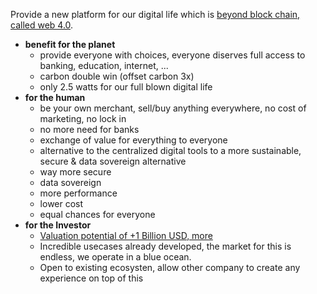 
Provide a new platform for our digital life which is [beyond block chain, called web 4.0](threefold:internet4).

- **benefit for the planet**
  - provide everyone with choices, everyone diserves full access to banking, education, internet, ...
  - carbon double win (offset carbon 3x)
  - only 2.5 watts for our full blown digital life
- **for the human**
  - be your own merchant, sell/buy anything everywhere, no cost of marketing, no lock in
  - no more need for banks
  - exchange of value for everything to everyone
  - alternative to the centralized digital tools to a more sustainable, secure & data sovereign alternative
  - way more secure
  - data sovereign
  - more performance
  - lower cost
  - equal chances for everyone
- **for the Investor**
  - [Valuation potential of +1 Billion USD, more](tsc:twin_valuation)
  - Incredible usecases already developed, the market for this is endless, we operate in a blue ocean.
  - Open to existing ecosysten, allow other company to create any experience on top of this
